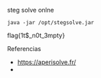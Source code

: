 steg solve onlne

```
java -jar /opt/stegsolve.jar

```


flag{1t$_n0t_3mpty}

Referencias

- https://aperisolve.fr/
- 